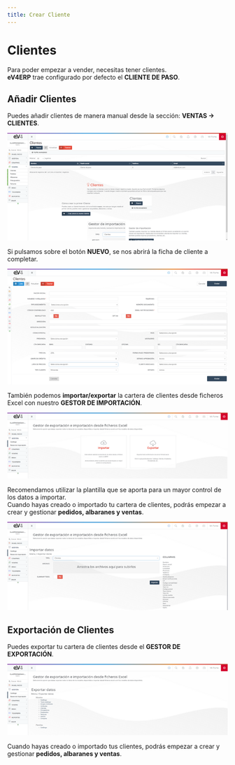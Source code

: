 ```yaml
---
title: Crear Cliente
---
```

# Clientes

Para poder empezar a vender, necesitas tener clientes.  
**eV4ERP** trae configurado por defecto el **CLIENTE DE PASO**.  

## Añadir Clientes  

Puedes añadir clientes de manera manual desde la sección: **VENTAS → CLIENTES**. 

![Imagen01](../../../assets/tips/xClientes01.png)

Si pulsamos sobre el botón **NUEVO**, se nos abrirá la ficha de cliente a completar.  

![Imagen02](../../../assets/tips/xClientes02.png)

También podemos **importar/exportar** la cartera de clientes desde ficheros Excel con nuestro **GESTOR DE IMPORTACIÓN**.  

![Imagen03](../../../assets/tips/xGestorImportacion01.png)

Recomendamos utilizar la plantilla que se aporta para un mayor control de los datos a importar.  
Cuando hayas creado o importado tu cartera de clientes, podrás empezar a crear y gestionar **pedidos, albaranes y ventas**.  

![Imagen04](../../../assets/tips/xGestorImportacionClientes02.png)

## Exportación de Clientes  

Puedes exportar tu cartera de clientes desde el **GESTOR DE EXPORTACIÓN**.  

![Imagen05](../../../assets/tips/xGestorExportacion01.png)

Cuando hayas creado o importado tus clientes, podrás empezar a crear y gestionar **pedidos, albaranes y ventas**.  
